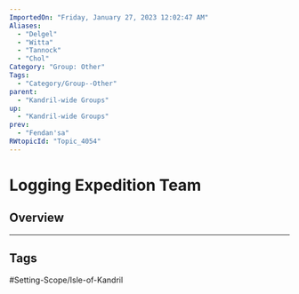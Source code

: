 ```yaml
---
ImportedOn: "Friday, January 27, 2023 12:02:47 AM"
Aliases:
  - "Delgel"
  - "Witta"
  - "Tannock"
  - "Chol"
Category: "Group: Other"
Tags:
  - "Category/Group--Other"
parent:
  - "Kandril-wide Groups"
up:
  - "Kandril-wide Groups"
prev:
  - "Fendan'sa"
RWtopicId: "Topic_4054"
---
```

# Logging Expedition Team
## Overview

---
## Tags
#Setting-Scope/Isle-of-Kandril


